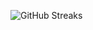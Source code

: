 ![GitHub Streaks](https://github-streaks-mqc9.onrender.com/streak/happilli/image?theme=midnight&cache_bust=1743742260&lang=ja)
